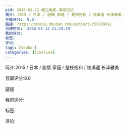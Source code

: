```yaml
---
pid: 2016-01-12-看过电影-海街日记
简介: 2015 / 日本 / 剧情 家庭 / 是枝裕和 / 绫濑遥 长泽雅美
豆瓣评分: '8.8'
链接: https://movie.douban.com/subject/25895901/
创建时间: '2016-01-12 21:29:19'
我的评分:
标签:
评论:
tags: [douban]
categories: [timeline]
---
```

简介:2015 / 日本 / 剧情 家庭 / 是枝裕和 / 绫濑遥 长泽雅美

豆瓣评分:8.8

[链接](https://movie.douban.com/subject/25895901/)

我的评分:

标签:

评论:

